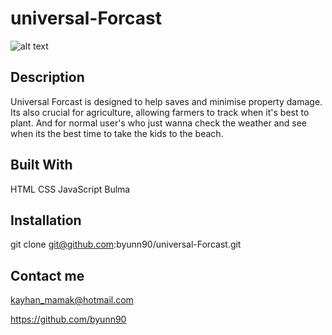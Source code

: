 # universal-Forcast

![alt text](./assets/images/Kayhan-Weather-App.png)

## Description

Universal Forcast is designed to help saves and minimise property damage.
Its also crucial for agriculture, allowing farmers to track when it's best to plant. And for normal
user's who just wanna check the weather and see when its the best time to take the kids to the beach.

## Built With

HTML
CSS
JavaScript
Bulma

## Installation

git clone git@github.com:byunn90/universal-Forcast.git

## Contact me

kayhan_mamak@hotmail.com

https://github.com/byunn90
